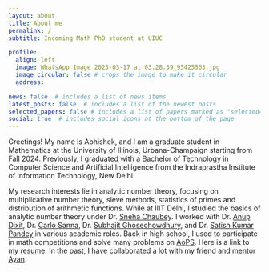 ```yaml
---
layout: about
title: About me
permalink: /
subtitle: Incoming Math PhD student at UIUC

profile:
  align: left
  image: WhatsApp Image 2025-03-17 at 03.28.39_95425563.jpg
  image_circular: false # crops the image to make it circular
  address: 

news: false  # includes a list of news items
latest_posts: false  # includes a list of the newest posts
selected_papers: false # includes a list of papers marked as "selected={true}"
social: true  # includes social icons at the bottom of the page
---
```



Greetings! My name is Abhishek, and I am a graduate student in Mathematics at the University of Illinois, Urbana-Champaign starting from Fall 2024. Previously, I graduated with a Bachelor of Technology in Computer Science and Artificial Intelligence from the Indraprastha Institute of Information Technology, New Delhi.

My research interests lie in analytic number theory, focusing on multiplicative number theory, sieve methods, statistics of primes and distribution of arithmetic functions. While at IIIT Delhi, I studied the basics of analytic number theory under Dr. [Sneha Chaubey](https://www.iiitd.ac.in/sneha). I worked with Dr. [Anup Dixit](https://www.imsc.res.in/~anupdixit/), Dr. [Carlo Sanna](https://sites.google.com/view/carlo-sanna-math), Dr. [Subhajit Ghosechowdhury](https://iiitd.irins.org/profile/331110), and Dr. [Satish Kumar Pandey](http://noncommutative.space/) in various academic roles. Back in high school, I used to participate in math competitions and solve many problems on [AoPS](https://artofproblemsolving.com/community/user/388865). Here is a link to my [resume](https://drive.google.com/file/d/1d2LWJ3342Cco_QuRnZzPX63-DINzfoOJ/view?usp=sharing). In the past, I have collaborated a lot with my friend and mentor [Ayan](https://ayan7744.github.io/). 


